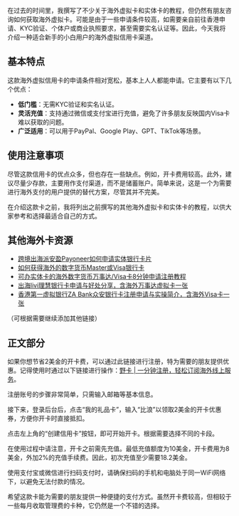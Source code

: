 在过去的时间里，我撰写了不少关于海外虚拟卡和实体卡的教程，但仍然有朋友咨询如何获取海外虚拟卡。可能是由于一些申请条件较高，如需要亲自前往香港申请、KYC验证、个体户或商业执照要求，甚至需要实名认证等。因此，今天我将介绍一种适合新手的小白用户的海外虚拟信用卡渠道。

## 基本特点

这款海外虚拟信用卡的申请条件相对宽松，基本上人人都能申请。它主要有以下几个优点：

- **低门槛**：无需KYC验证和实名认证。
- **灵活充值**：支持通过微信或支付宝进行充值，避免了许多朋友反映国内Visa卡难以获取的问题。
- **广泛适用**：可以用于PayPal、Google Play、GPT、TikTok等场景。

## 使用注意事项

尽管这款信用卡的优点众多，但也存在一些缺点。例如，开卡费用较高。此外，建议尽量少存款，主要用作支付渠道，而不是储蓄账户。简单来说，这是一个为需要进行海外支付的用户提供的替代方案，尽管其并不完美。

在介绍这款卡之前，我将列出之前撰写的其他海外虚拟卡和实体卡的教程，以供大家参考和选择最适合自己的方式。

## 其他海外卡资源

- [跨境出海派安盈Payoneer如何申请实体银行卡片](https://bit.ly/bewildcard)
- [如何获得海外的数字货币Master或Visa银行卡](https://bit.ly/bewildcard)
- [可办实体卡的海外数字货币万事达/Visa卡8分钟申请注册教程](https://bit.ly/bewildcard)
- [出海livi理慧银行卡申请与好处分享，含海外万事达虚拟卡一张](https://bit.ly/bewildcard)
- [香港第一虚拟银行ZA Bank众安银行卡注册申请与实操简介，含海外Visa卡一张](https://bit.ly/bewildcard)
  
（可根据需要继续添加其他链接）

## 正文部分

如果你想节省2美金的开卡费，可以通过此链接进行注册，特为需要的朋友提供优惠。记得使用时通过以下链接进行操作：[野卡 | 一分钟注册，轻松订阅海外线上服务](https://bit.ly/bewildcard)。

注册账号的步骤非常简单，只需输入邮箱等基本信息。

接下来，登录后台后，点击“我的礼品卡”，输入“比浪”以领取2美金的开卡优惠券，方便你开卡时直接抵扣。

点击左上角的“创建信用卡”按钮，即可开始开卡。根据需要选择不同的卡段。

在使用过程中请注意，开卡之前需先充值。最低充值额度为10美金，开卡费用为8美金，外加2%的充值手续费。因此，初次充值至少需要18.2美金。

使用支付宝或微信进行扫码支付时，请确保扫码的手机和电脑处于同一WiFi网络下，以避免无法付款的情况。

希望这款卡能为需要的朋友提供一种便捷的支付方式。虽然开卡费较高，但相较于一些每月收取管理费的卡种，它仍然是一个不错的选择。